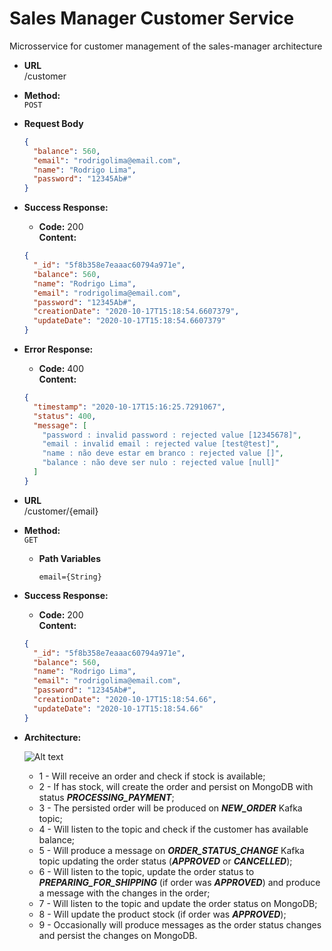# Sales Manager Customer Service

Microsservice for customer management of the sales-manager architecture

* **URL**\
/customer

* **Method:**\
 `POST`
 
 *  **Request Body**
    ```json
    {
      "balance": 560,
      "email": "rodrigolima@email.com",
      "name": "Rodrigo Lima",
      "password": "12345Ab#"
    }
    ```
 * **Success Response:**
 
    * **Code:** 200 <br />
        **Content:**
    ```json
    {
      "_id": "5f8b358e7eaaac60794a971e",
      "balance": 560,
      "name": "Rodrigo Lima",
      "email": "rodrigolima@email.com",
      "password": "12345Ab#",
      "creationDate": "2020-10-17T15:18:54.6607379",
      "updateDate": "2020-10-17T15:18:54.6607379"
    }
    ```
    
* **Error Response:**

    * **Code:** 400 <br />
        **Content:** 
    ```json
    {
      "timestamp": "2020-10-17T15:16:25.7291067",
      "status": 400,
      "message": [
        "password : invalid password : rejected value [12345678]",
        "email : invalid email : rejected value [test@test]",
        "name : não deve estar em branco : rejected value []",
        "balance : não deve ser nulo : rejected value [null]"
      ]
    }
    ```
  
* **URL**\
/customer/{email}

* **Method:**\
 `GET`

  *  **Path Variables**

     `email={String}`
 * **Success Response:**

    * **Code:** 200 <br />
        **Content:**
    ```json
    {
      "_id": "5f8b358e7eaaac60794a971e",
      "balance": 560,
      "name": "Rodrigo Lima",
      "email": "rodrigolima@email.com",
      "password": "12345Ab#",
      "creationDate": "2020-10-17T15:18:54.66",
      "updateDate": "2020-10-17T15:18:54.66"
    }
    ```
  
 * **Architecture:**
 
    ![Alt text](https://user-images.githubusercontent.com/51386403/95694559-0ef35880-0c09-11eb-9667-9ae838b4d40f.png "Architecture")
    * 1 - Will receive an order and check if stock is available;
    * 2 - If has stock, will create the order and persist on MongoDB with status ***PROCESSING_PAYMENT***;
    * 3 - The persisted order will be produced on ***NEW_ORDER*** Kafka topic;
    * 4 - Will listen to the topic and check if the customer has available balance;
    * 5 - Will produce a message on ***ORDER_STATUS_CHANGE*** Kafka topic updating the order status (***APPROVED*** or ***CANCELLED***);
    * 6 - Will listen to the topic, update the order status to ***PREPARING_FOR_SHIPPING*** (if order was ***APPROVED***)  and produce a message with the changes in the order;
    * 7 - Will listen to the topic and update the order status on MongoDB;
    * 8 - Will update the product stock (if order was ***APPROVED***);
    * 9 - Occasionally will produce messages as the order status changes and persist the changes on MongoDB.

